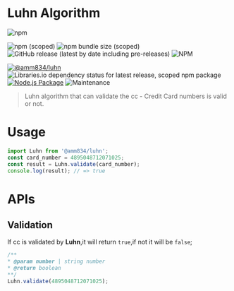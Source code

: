 # Luhn Algorithm

![npm](https://img.shields.io/npm/dw/@amm834/luhn?style=plastic)

![npm (scoped)](https://img.shields.io/npm/v/@amm834/luhn?logo=npm&style=plastic)
![npm bundle size (scoped)](https://img.shields.io/bundlephobia/min/@amm834/luhn?logo=npm&style=plastic)
![GitHub release (latest by date including pre-releases)](https://img.shields.io/github/v/release/amm834/luhn?include_prereleases&style=plastic)
![NPM](https://img.shields.io/npm/l/@amm834/luhn?style=plastic)

[![@amm834/luhn](https://snyk.io/advisor/npm-package/@amm834/luhn/badge.svg)](https://snyk.io/advisor/npm-package/@amm834/luhn)
![Libraries.io dependency status for latest release, scoped npm package](https://img.shields.io/librariesio/release/npm/@amm834/luhn?style=plastic)
[![Node.js Package](https://github.com/amm834/luhn/actions/workflows/npm-publish.yml/badge.svg)](https://github.com/amm834/luhn/actions/workflows/npm-publish.yml)
![Maintenance](https://img.shields.io/maintenance/yes/2021?style=plastic)

> Luhn algorithm that can validate the cc - Credit Card numbers is valid or not.

# Usage

```js
import Luhn from '@amm834/luhn';
const card_number = 4895048712071025;
const result = Luhn.validate(card_number);
console.log(result); // => true
```

# APIs

## Validation

If cc is validated by **Luhn**,it will return `true`,if not it will be `false`;

```js
/**
* @param number | string number
* @return boolean
**/
Luhn.validate(4895048712071025);
```
